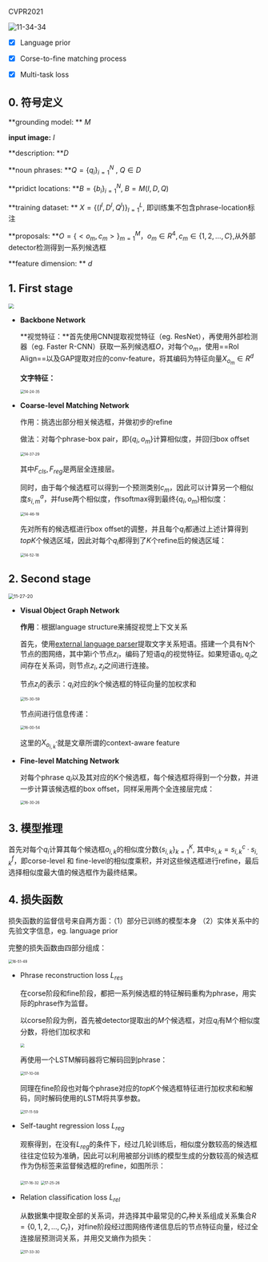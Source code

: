 CVPR2021

![11-34-34](https://raw.githubusercontent.com/PPjmchen/Notes-Imgs/main/20210501113436.jpg)



- [x] Language prior

- [x] Corse-to-fine matching process

- [x] Multi-task loss


## 0. 符号定义

**grounding model: ** $M$

**input image:** $I$

**description: **$D$

**noun phrases: **$Q = \{q_i\}_{i=1}^N$ , $Q \in D$

**pridict locations: **$B = \{b_i\}_{i=1}^N$, $B = M(I, D, Q)$

**training dataset: ** $X = \{(I^l, D^l, Q^l)\}_{l=1}^L$, 即训练集不包含phrase-location标注

**proposals: **$O = \{<o_m, c_m>\}_{m=1}^M$，$o_m \in R^4, c_m \in \{1, 2,...,C\}$,从外部detector检测得到一系列候选框

**feature dimension: ** $d$

## 1. First stage

<img src="https://raw.githubusercontent.com/PPjmchen/Notes-Imgs/main/20210502112611.jpg" style="zoom:67%;" />

- **Backbone Network**

  **视觉特征：**首先使用CNN提取视觉特征（eg. ResNet），再使用外部检测器（eg. Faster R-CNN）获取一系列候选框$O$，对每个$o_m$，使用==RoI Align==以及GAP提取对应的conv-feature，将其编码为特征向量$X_{o_m}\in R^d$

  **文字特征：**

  <img src="https://raw.githubusercontent.com/PPjmchen/Notes-Imgs/main/20210502142451.jpg" alt="14-24-35" style="zoom:50%;" />

- **Coarse-level Matching Network**

  作用：挑选出部分相关候选框，并做初步的refine

  做法：对每个phrase-box pair，即$\{q_i, o_m\}$计算相似度，并回归box offset

  <img src="https://raw.githubusercontent.com/PPjmchen/Notes-Imgs/main/20210502143730.jpg" alt="14-37-29" style="zoom:50%;" />

  其中$F_{cls},F_{reg}$是两层全连接层。

  同时，由于每个候选框可以得到一个预测类别$c_m$，因此可以计算另一个相似度$s_{i,m}^a$，并fuse两个相似度，作softmax得到最终$\{q_i, o_m\}$相似度：

  <img src="https://raw.githubusercontent.com/PPjmchen/Notes-Imgs/main/20210502144622.jpg" alt="14-46-19" style="zoom:50%;" />

  先对所有的候选框进行box offset的调整，并且每个$q_i$都通过上述计算得到$topK$个候选区域，因此对每个$q_i$都得到了$K$个refine后的候选区域：

  <img src="https://raw.githubusercontent.com/PPjmchen/Notes-Imgs/main/20210502145223.jpg" alt="14-52-18" style="zoom:50%;" />

  

## 2. Second stage

<img src="https://raw.githubusercontent.com/PPjmchen/Notes-Imgs/main/20210502112730.jpg" alt="11-27-20" style="zoom:67%;" />

- **Visual Object Graph Network**

  **作用**：根据language structure来捕捉视觉上下文关系

  首先，使用[external language parser](https://github.com/vacancy/SceneGraphParser)提取文字关系短语。搭建一个具有N个节点的图网络，其中第i个节点$z_i$，编码了短语$q_i$的视觉特征。如果短语$q_i,q_j$之间存在关系词，则节点$z_i, z_j$之间进行连接。

  节点$z_i$的表示：$q_i$对应的k个候选框的特征向量的加权求和

  <img src="https://raw.githubusercontent.com/PPjmchen/Notes-Imgs/main/20210502153104.jpg" alt="15-30-59" style="zoom:50%;" />

  节点间进行信息传递：

  <img src="https://raw.githubusercontent.com/PPjmchen/Notes-Imgs/main/20210502160056.jpg" alt="16-00-54" style="zoom:50%;" />

  这里的$X_{o_{i,k}}^{,}$就是文章所谓的context-aware feature

  

- **Fine-level Matching Network**

  对每个phrase $q_i$以及其对应的K个候选框，每个候选框将得到一个分数，并进一步计算该候选框的box offset，同样采用两个全连接层完成：

  <img src="https://raw.githubusercontent.com/PPjmchen/Notes-Imgs/main/20210502163348.jpg" alt="16-30-26" style="zoom:50%;" />

## 3. 模型推理

首先对每个$q_i$计算其每个候选框$o_{i,k}$的相似度分数$\{s_{i,k}\}_{k=1}^K$, 其中$s_{i,k} = s_{i,k}^c · s_{i,k}^f$，即corse-level 和 fine-level的相似度乘积，并对这些候选框进行refine，最后选择相似度最大值的候选框作为最终结果。

## 4. 损失函数

损失函数的监督信号来自两方面：（1）部分已训练的模型本身 （2）实体关系中的先验文字信息，eg. language prior

完整的损失函数由四部分组成：

<img src="https://raw.githubusercontent.com/PPjmchen/Notes-Imgs/main/20210502165154.jpg" alt="16-51-49" style="zoom:50%;" />

- Phrase reconstruction loss $L_{res}$

  在corse阶段和fine阶段，都把一系列候选框的特征解码重构为phrase，用实际的phrase作为监督。

  以corse阶段为例，首先被detector提取出的$M$个候选框，对应$q_i$有M个相似度分数，将他们加权求和

  <img src="https://raw.githubusercontent.com/PPjmchen/Notes-Imgs/main/20210502170742.jpg" style="zoom:50%;" />
  
  再使用一个LSTM解码器将它解码回到phrase：
  
  <img src="https://raw.githubusercontent.com/PPjmchen/Notes-Imgs/main/20210502171013.jpg" alt="17-10-08" style="zoom:50%;" />
  
  同理在fine阶段也对每个phrase对应的$topK$个候选框特征进行加权求和和解码，同时解码使用的LSTM将共享参数。
  
  <img src="https://raw.githubusercontent.com/PPjmchen/Notes-Imgs/main/20210502171212.jpg" alt="17-11-59" style="zoom:50%;" />

- Self-taught regression loss $L_{reg}$

  观察得到，在没有$L_{reg}$的条件下，经过几轮训练后，相似度分数较高的候选框往往定位较为准确，因此可以利用被部分训练的模型生成的分数较高的候选框作为伪标签来监督候选框的refine，如图所示：

  <img src="https://raw.githubusercontent.com/PPjmchen/Notes-Imgs/main/20210502171640.jpg" alt="17-16-32" style="zoom:50%;" />

  <img src="https://raw.githubusercontent.com/PPjmchen/Notes-Imgs/main/20210502172957.png" alt="17-25-26" style="zoom:50%;" />

- Relation classification loss $L_{rel}$

  从数据集中提取全部的关系词，并选择其中最常见的$C_r$种关系组成关系集合$R = \{0,1,2,...,C_r\}$，对fine阶段经过图网络传递信息后的节点特征向量，经过全连接层预测词关系，并用交叉熵作为损失：

  <img src="https://raw.githubusercontent.com/PPjmchen/Notes-Imgs/main/20210502173332.jpg" alt="17-33-30" style="zoom:50%;" />

